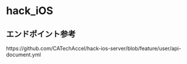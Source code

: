 # hack_iOS

## エンドポイント参考

<Swagger>
https://github.com/CATechAccel/hack-ios-server/blob/feature/user/api-document.yml
